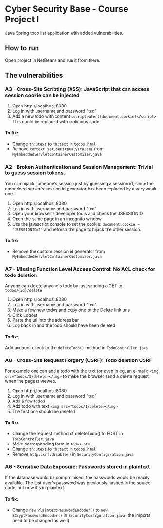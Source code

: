 # Cyber Security Base - Course Project I
Java Spring todo list application with added vulnerabilities.

## How to run
Open project in NetBeans and run it from there.

## The vulnerabilities

### A3 - Cross-Site Scripting (XSS): JavaScript that can access session cookie can be injected
1. Open http://localhost:8080
2. Log in with username and password "ted"
3. Add a new todo with content `<script>alert(document.cookie)</script>`
This could be replaced with malicious code.

#### To fix:
* Change `th:utext` to `th:text` in `todos.html`
* Remove `context.setUseHttpOnly(false)` from `MyEmbeddedServletContainerCustomizer.java`

### A2 - Broken Authentication and Session Management: Trivial to guess session tokens.
You can hijack someone's session just by guessing a session id, 
since the embedded server's session id generator has been replaced by a very weak one.

1. Open http://localhost:8080
2. Log in with username and password "ted"
3. Open your browser's developer tools and check the JSESSIONID
3. Open the same page in an incognito window
4. Use the javascript console to set the cookie: `document.cookie = "JSESSIONID=2"` and refresh the page to hijack the other session.

#### To fix:
* Remove the custom session id generator from `MyEmbeddedServletContainerCustomizer.java`

### A7 - Missing Function Level Access Control: No ACL check for todo deletion
Anyone can delete anyone's todo by just sending a GET to `todos/{id}/delete`


1. Open http://localhost:8080
2. Log in with username and password "ted"
3. Make a few new todos and copy one of the Delete link urls
4. Click Logout
5. Paste the url into the address bar
6. Log back in and the todo should have been deleted

#### To fix:
Add account check to the `deleteTodo()` method in `TodoController.java`

### A8 - Cross-Site Request Forgery (CSRF): Todo deletion CSRF
For example one can add a todo with the text (or even in eg. an e-mail): `<img src="todos/3/delete></img>`
to make the browser send a delete request when the page is viewed.

1. Open http://localhost:8080
2. Log in with username and password "ted"
3. Add a few todos
4. Add todo with text `<img src="todos/1/delete></img>`
5. The first one should be deleted

#### To fix:
* Change the request method of deleteTodo() to POST in `TodoController.java`
* Make corresponding form in `todos.html`
* Change `th:utext` to `th:text` in `todos.html`
* Remove `http.csrf.disable()` in `SecurityConfiguration.java`

### A6 - Sensitive Data Exposure: Passwords stored in plaintext
If the database would be compromised, the passwords would be readily available.
The test user's password was previously hashed in the source code, but now it's in plaintext.

#### To fix:
* Change `new PlaintextPasswordEncoder()` to `new BCryptPasswordEncoder()` in `SecurityConfiguration.java`
(the imports need to be changed as well).
